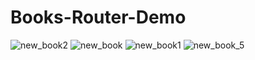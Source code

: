 # Books-Router-Demo
![new_book2](https://github.com/Warw1ck/book-router-demo/assets/114092919/c8a0bc9e-b8c3-4495-9e1a-3a4ad0d74d31)
![new_book](https://github.com/Warw1ck/book-router-demo/assets/114092919/53d3299a-00f6-4b30-b4f9-1d89b018be87)
![new_book1](https://github.com/Warw1ck/book-router-demo/assets/114092919/5fbfdb01-8ec0-40b2-bb47-25c1cc721b89)
![new_book_5](https://github.com/Warw1ck/book-router-demo/assets/114092919/bd498e14-cf00-4398-8257-a370c742cf6c)
